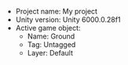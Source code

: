 <!-- UNITY CODE ASSIST INSTRUCTIONS START -->
- Project name: My project
- Unity version: Unity 6000.0.28f1
- Active game object:
  - Name: Ground
  - Tag: Untagged
  - Layer: Default
<!-- UNITY CODE ASSIST INSTRUCTIONS END -->